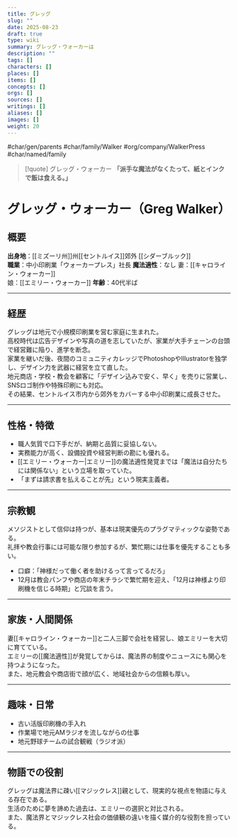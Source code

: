 ```yaml
---
title: グレッグ
slug: ""
date: 2025-08-23
draft: true
type: wiki
summary: グレッグ・ウォーカーは
description: ""
tags: []
characters: []
places: []
items: []
concepts: []
orgs: []
sources: []
writings: []
aliases: []
images: []
weight: 20
---
```

#char/gen/parents #char/family/Walker #org/company/WalkerPress #char/named/family  

> [!quote] グレッグ・ウォーカー
> **「派手な魔法がなくたって、紙とインクで飯は食える。」**

# グレッグ・ウォーカー（Greg Walker）

## 概要
**出身地**：[[ミズーリ州]]州[[セントルイス]]郊外 [[シダーブルック]]  
**職業**：中小印刷業「ウォーカープレス」社長
**魔法適性**：なし
妻：[[キャロライン・ウォーカー]]  
娘：[[エミリー・ウォーカー]]
**年齢**：40代半ば

---

## 経歴
グレッグは地元で小規模印刷業を営む家庭に生まれた。  
高校時代は広告デザインや写真の道を志していたが、家業が大手チェーンの台頭で経営難に陥り、進学を断念。  
家業を継いだ後、夜間のコミュニティカレッジでPhotoshopやIllustratorを独学し、デザイン力を武器に経営を立て直した。  
地元商店・学校・教会を顧客に「デザイン込みで安く、早く」を売りに営業し、SNSロゴ制作や特殊印刷にも対応。  
その結果、セントルイス市内から郊外をカバーする中小印刷業に成長させた。  

---

## 性格・特徴
- 職人気質で口下手だが、納期と品質に妥協しない。  
- 実務能力が高く、設備投資や経営判断の勘にも優れる。  
- [[エミリー・ウォーカー|エミリー]]の魔法適性発覚までは「魔法は自分たちには関係ない」という立場を取っていた。  
- 「まずは請求書を払えることが先」という現実主義者。  

---

## 宗教観
メソジストとして信仰は持つが、基本は現実優先のプラグマティックな姿勢である。  
礼拝や教会行事には可能な限り参加するが、繁忙期には仕事を優先することも多い。  

- 口癖：「神様だって働く者を助けるって言ってるだろ」  
- 12月は教会パンフや商店の年末チラシで繁忙期を迎え、「12月は神様より印刷機を信じる時期」と冗談を言う。  

---

## 家族・人間関係
妻[[キャロライン・ウォーカー]]と二人三脚で会社を経営し、娘エミリーを大切に育てている。  
エミリーの[[魔法適性]]が発覚してからは、魔法界の制度やニュースにも関心を持つようになった。  
また、地元教会や商店街で顔が広く、地域社会からの信頼も厚い。  

---

## 趣味・日常
- 古い活版印刷機の手入れ  
- 作業場で地元AMラジオを流しながらの仕事  
- 地元野球チームの試合観戦（ラジオ派）  

---

## 物語での役割
グレッグは魔法界に疎い[[マジックレス]]親として、現実的な視点を物語に与える存在である。  
生活のために夢を諦めた過去は、エミリーの選択と対比される。  
また、魔法界とマジックレス社会の価値観の違いを描く媒介的な役割を担っている。  
